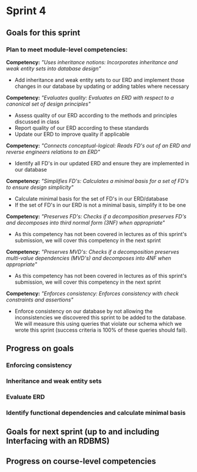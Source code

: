 # Sprint 4
## Goals for this sprint
### Plan to meet module-level competencies:
**Competency:** *"Uses inheritance notions: Incorporates inheritance and weak entity sets into database design"* <br>
* Add inheritance and weak entity sets to our ERD and implement those changes in our database by updating or adding tables where necessary

**Competency:** *"Evaluates quality: Evaluates an ERD with respect to a canonical set of design principles"* <br>
* Assess quality of our ERD according to the methods and principles discussed in class
* Report quality of our ERD according to these standards
* Update our ERD to improve quality if applicable

**Competency:** *"Connects conceptual-logical: Reads FD's out of an ERD and reverse engineers relations to an ERD"* <br>
* Identify all FD's in our updated ERD and ensure they are implemented in our database

**Competency:** *"Simplifies FD's: Calculates a minimal basis for a set of FD's to ensure design simplicity"* <br>
* Calculate minimal basis for the set of FD's in our ERD/database
* If the set of FD's in our ERD is not a minimal basis, simplify it to be one

**Competency:** *"Preserves FD's: Checks if a decomposition preserves FD's and decomposes into third normal form (3NF) when appropriate"* <br>
* As this competency has not been covered in lectures as of this sprint's submission, we will cover this competency in the next sprint

**Competency:** *"Preserves MVD's: Checks if a decomposition preserves multi-value dependencies (MVD's) and decomposes into 4NF when appropriate"* <br>
* As this competency has not been covered in lectures as of this sprint's submission, we will cover this competency in the next sprint

**Competency:** *"Enforces consistency: Enforces consistency with check constraints and assertions"* <br>
* Enforce consistency on our database by not allowing the inconsistencies we discovered this sprint to be added to the database. We will measure this using queries that violate our schema which we wrote this sprint (success criteria is 100% of these queries should fail).

## Progress on goals
### Enforcing consistency

### Inheritance and weak entity sets

### Evaluate ERD

### Identify functional dependencies and calculate minimal basis

## Goals for next sprint (up to and including Interfacing with an RDBMS)

## Progress on course-level competencies
